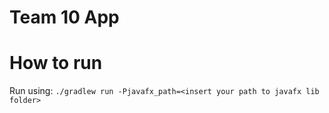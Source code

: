 # Team 10 App


# How to run
Run using: `./gradlew run -Pjavafx_path=<insert your path to javafx lib folder>`